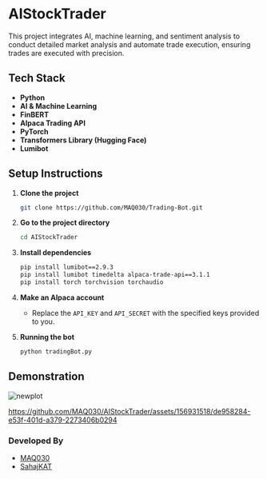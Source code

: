 # AIStockTrader

This project integrates AI, machine learning, and sentiment analysis to conduct detailed market analysis and automate trade execution, ensuring trades are executed with precision.

## Tech Stack

- **Python**
- **AI & Machine Learning**
- **FinBERT**
- **Alpaca Trading API**
- **PyTorch**
- **Transformers Library (Hugging Face)**
- **Lumibot**

## Setup Instructions

1. **Clone the project**

    ```bash
    git clone https://github.com/MAQ030/Trading-Bot.git
    ```

2. **Go to the project directory**

    ```bash
    cd AIStockTrader
    ```

3. **Install dependencies**

    ```bash
    pip install lumibot==2.9.3
    pip install lumibot timedelta alpaca-trade-api==3.1.1
    pip install torch torchvision torchaudio
    ```

4. **Make an Alpaca account**

    - Replace the `API_KEY` and `API_SECRET` with the specified keys provided to you.

5. **Running the bot**

    ```bash
    python tradingBot.py
    ```

## Demonstration

![newplot](https://github.com/MAQ030/AIStockTrader/assets/156931518/cbcc5719-d58c-4242-9d92-ebd51337b508)

https://github.com/MAQ030/AIStockTrader/assets/156931518/de958284-e53f-401d-a379-2273406b0294

### Developed By

- [MAQ030](https://github.com/MAQ030)
- [SahajKAT](https://github.com/SahajKAT)
